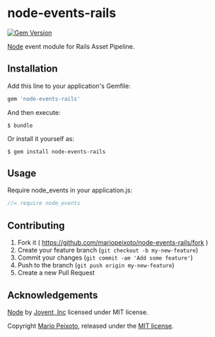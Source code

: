 # node-events-rails

[![Gem Version](https://badge.fury.io/rb/node-events-rails.svg)](https://badge.fury.io/rb/node-events-rails.svg)

[Node](http://nodejs.org/) event module for Rails Asset Pipeline.

## Installation

Add this line to your application's Gemfile:

```ruby
gem 'node-events-rails'
```

And then execute:

    $ bundle

Or install it yourself as:

    $ gem install node-events-rails

## Usage

Require node_events in your application.js:

  ```js
  //= require node_events
  ```

## Contributing

1. Fork it ( https://github.com/mariopeixoto/node-events-rails/fork )
2. Create your feature branch (`git checkout -b my-new-feature`)
3. Commit your changes (`git commit -am 'Add some feature'`)
4. Push to the branch (`git push origin my-new-feature`)
5. Create a new Pull Request

## Acknowledgements

[Node](http://nodejs.org/) by [Joyent, Inc](https://github.com/joyent) licensed under MIT license.

Copyright [Mario Peixoto](https://github.com/mariopeixoto), released under the [MIT license](https://github.com/mariopeixoto/node-events-rails/LICENSE).